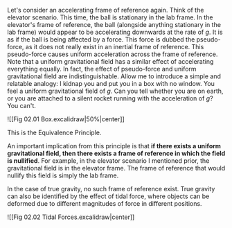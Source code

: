 Let's consider an accelerating frame of reference again. Think of the elevator scenario. This time, the ball is stationary in the lab frame. In the elevator's frame of reference, the ball (alongside anything stationary in the lab frame) would appear to be accelerating downwards at the rate of $g$.
It is as if the ball is being affected by a force. This force is dubbed the pseudo-force, as it does not really exist in an inertial frame of reference.
This pseudo-force causes uniform acceleration across the frame of reference. Note that a uniform gravitational field has a similar effect of accelerating everything equally. In fact, the effect of pseudo-force and uniform gravitational field are indistinguishable.
Allow me to introduce a simple and relatable analogy: I kidnap you and put you in a box with no window. You feel a uniform gravitational field of $g$. Can you tell whether you are on earth, or you are attached to a silent rocket running with the acceleration of $g$? You can't.

![[Fig 02.01 Box.excalidraw|50%|center]]

This is the Equivalence Principle.

An important implication from this principle is that **if there exists a uniform gravitational field, then there exists a frame of reference in which the field is nullified**.
For example, in the elevator scenario I mentioned prior, the gravitational field is in the elevator frame. The frame of reference that would nullify this field is simply the lab frame.

In the case of true gravity, no such frame of reference exist. True gravity can also be identified by the effect of tidal force, where objects can be deformed due to different magnitudes of force in different positions.

![[Fig 02.02 Tidal Forces.excalidraw|center]]